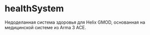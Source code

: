 # healthSystem

Недоделанная система здоровья для Helix GMOD, основанная на медицинской системе из Arma 3 ACE.
